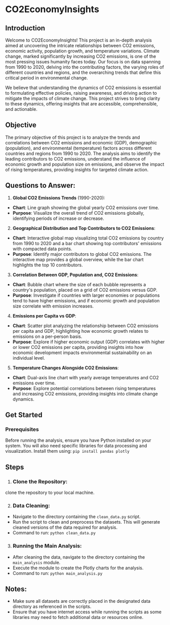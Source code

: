 # CO2EconomyInsights
## Introduction
Welcome to CO2EconomyInsights! This project is an in-depth analysis aimed at uncovering the intricate relationships between CO2 emissions, economic activity, population growth, and temperature variations. Climate change, marked significantly by increasing CO2 emissions, is one of the most pressing issues humanity faces today. Our focus is on data spanning from 1990 to 2020, delving into the contributing factors, the varying roles of different countries and regions, and the overarching trends that define this critical period in environmental change.

We believe that understanding the dynamics of CO2 emissions is essential to formulating effective policies, raising awareness, and driving action to mitigate the impacts of climate change. This project strives to bring clarity to these dynamics, offering insights that are accessible, comprehensible, and actionable.

## Objective
The primary objective of this project is to analyze the trends and correlations between CO2 emissions and economic (GDP), demographic (population), and environmental (temperature) factors across different countries and regions from 1990 to 2020. The analysis aims to identify the leading contributors to CO2 emissions, understand the influence of economic growth and population size on emissions, and observe the impact of rising temperatures, providing insights for targeted climate action.

## Questions to Answer:
1. **Global CO2 Emissions Trends** (1990-2020):
- **Chart**: Line graph showing the global yearly CO2 emissions over time.
- **Purpose**: Visualize the overall trend of CO2 emissions globally, identifying periods of increase or decrease.
2. **Geographical Distribution and Top Contributors to CO2 Emissions**:
- **Chart**:  Interactive global map visualizing total CO2 emissions by country from 1990 to 2020 and a bar chart showing top contributors' emissions with compacted data points.
- **Purpose**: Identify major contributors to global CO2 emissions. The interactive map provides a global overview, while the bar chart highlights the top 10 contributors.
3. **Correlation Between GDP, Population and, CO2 Emissions**:
- **Chart**: Bubble chart where the size of each bubble represents a country's population, placed on a grid of CO2 emissions versus GDP.
- **Purpose**: Investigate if countries with larger economies or populations tend to have higher emissions, and if economic growth and population size correlate with emission increases.
4. **Emissions per Capita vs GDP**:
- **Chart**: Scatter plot analyzing the relationship between CO2 emissions per capita and GDP, highlighting how economic growth relates to emissions on a per-person basis.
- **Purpose**: Explore if higher economic output (GDP) correlates with higher or lower CO2 emissions per capita, providing insights into how economic development impacts environmental sustainability on an individual level.
5. **Temperature Changes Alongside CO2 Emissions**:
- **Chart**: Dual-axis line chart with yearly average temperatures and CO2 emissions over time.
- **Purpose**: Explore potential correlations between rising temperatures and increasing CO2 emissions, providing insights into climate change dynamics.

## Get Started
### Prerequisites
Before running the analysis, ensure you have Python installed on your system. You will also need specific libraries for data processing and visualization. Install them using:
`pip install pandas plotly`
## Steps
1. ### Clone the Repository:
clone the repository to your local machine.

2. ### Data Cleaning:
- Navigate to the directory containing the `clean_data.py` script.
- Run the script to clean and preprocess the datasets. This will generate cleaned versions of the data required for analysis.
- Command to run:
`python clean_data.py`

3. ### Running the Main Analysis:
- After cleaning the data, navigate to the directory containing the `main_analysis` module.
- Execute the module to create the Plotly charts for the analysis.
- Command to run:
`python main_analysis.py`

## Notes:
- Make sure all datasets are correctly placed in the designated data directory as referenced in the scripts.
- Ensure that you have internet access while running the scripts as some libraries may need to fetch additional data or resources online.